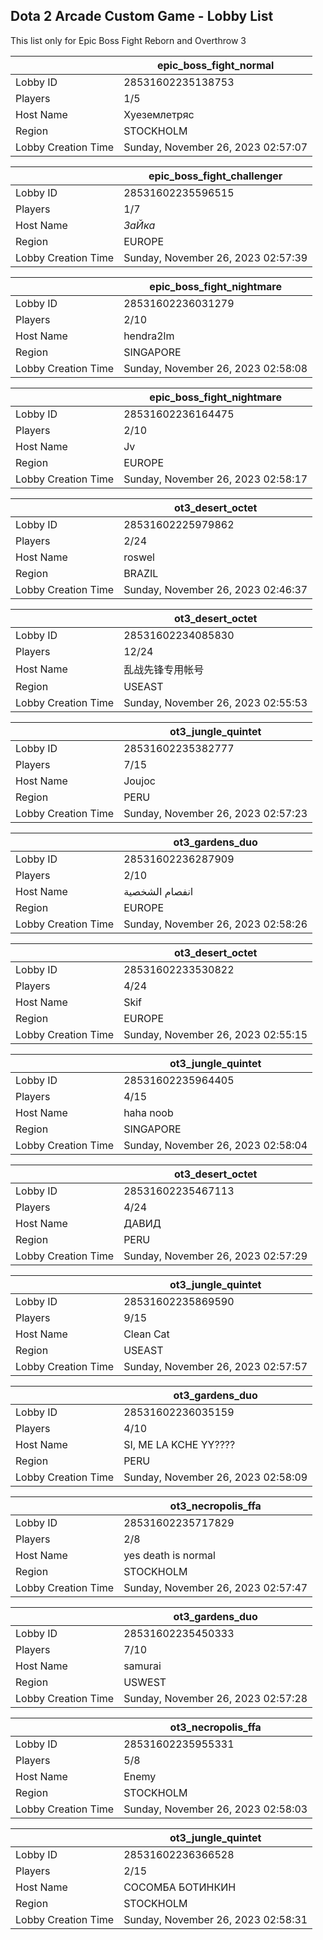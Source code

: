## Dota 2 Arcade Custom Game - Lobby List

This list only for Epic Boss Fight Reborn and Overthrow 3

|  | epic_boss_fight_normal |
| ------ | ------ |
| Lobby ID | 28531602235138753 |
| Players | 1/5 |
| Host Name | Хуеземлетряс |
| Region | STOCKHOLM |
| Lobby Creation Time | Sunday, November 26, 2023 02:57:07 |


|  | epic_boss_fight_challenger |
| ------ | ------ |
| Lobby ID | 28531602235596515 |
| Players | 1/7 |
| Host Name | _ЗаЙка_ |
| Region | EUROPE |
| Lobby Creation Time | Sunday, November 26, 2023 02:57:39 |


|  | epic_boss_fight_nightmare |
| ------ | ------ |
| Lobby ID | 28531602236031279 |
| Players | 2/10 |
| Host Name | hendra2lm |
| Region | SINGAPORE |
| Lobby Creation Time | Sunday, November 26, 2023 02:58:08 |


|  | epic_boss_fight_nightmare |
| ------ | ------ |
| Lobby ID | 28531602236164475 |
| Players | 2/10 |
| Host Name | Jv |
| Region | EUROPE |
| Lobby Creation Time | Sunday, November 26, 2023 02:58:17 |


|  | ot3_desert_octet |
| ------ | ------ |
| Lobby ID | 28531602225979862 |
| Players | 2/24 |
| Host Name | roswel |
| Region | BRAZIL |
| Lobby Creation Time | Sunday, November 26, 2023 02:46:37 |


|  | ot3_desert_octet |
| ------ | ------ |
| Lobby ID | 28531602234085830 |
| Players | 12/24 |
| Host Name | 乱战先锋专用帐号 |
| Region | USEAST |
| Lobby Creation Time | Sunday, November 26, 2023 02:55:53 |


|  | ot3_jungle_quintet |
| ------ | ------ |
| Lobby ID | 28531602235382777 |
| Players | 7/15 |
| Host Name | Joujoc |
| Region | PERU |
| Lobby Creation Time | Sunday, November 26, 2023 02:57:23 |


|  | ot3_gardens_duo |
| ------ | ------ |
| Lobby ID | 28531602236287909 |
| Players | 2/10 |
| Host Name | انفصام الشخصية |
| Region | EUROPE |
| Lobby Creation Time | Sunday, November 26, 2023 02:58:26 |


|  | ot3_desert_octet |
| ------ | ------ |
| Lobby ID | 28531602233530822 |
| Players | 4/24 |
| Host Name | Skif |
| Region | EUROPE |
| Lobby Creation Time | Sunday, November 26, 2023 02:55:15 |


|  | ot3_jungle_quintet |
| ------ | ------ |
| Lobby ID | 28531602235964405 |
| Players | 4/15 |
| Host Name | haha noob |
| Region | SINGAPORE |
| Lobby Creation Time | Sunday, November 26, 2023 02:58:04 |


|  | ot3_desert_octet |
| ------ | ------ |
| Lobby ID | 28531602235467113 |
| Players | 4/24 |
| Host Name | ДАВИД |
| Region | PERU |
| Lobby Creation Time | Sunday, November 26, 2023 02:57:29 |


|  | ot3_jungle_quintet |
| ------ | ------ |
| Lobby ID | 28531602235869590 |
| Players | 9/15 |
| Host Name | Clean Cat |
| Region | USEAST |
| Lobby Creation Time | Sunday, November 26, 2023 02:57:57 |


|  | ot3_gardens_duo |
| ------ | ------ |
| Lobby ID | 28531602236035159 |
| Players | 4/10 |
| Host Name | SI, ME LA KCHE YY???? |
| Region | PERU |
| Lobby Creation Time | Sunday, November 26, 2023 02:58:09 |


|  | ot3_necropolis_ffa |
| ------ | ------ |
| Lobby ID | 28531602235717829 |
| Players | 2/8 |
| Host Name | yes death is normal |
| Region | STOCKHOLM |
| Lobby Creation Time | Sunday, November 26, 2023 02:57:47 |


|  | ot3_gardens_duo |
| ------ | ------ |
| Lobby ID | 28531602235450333 |
| Players | 7/10 |
| Host Name | samurai |
| Region | USWEST |
| Lobby Creation Time | Sunday, November 26, 2023 02:57:28 |


|  | ot3_necropolis_ffa |
| ------ | ------ |
| Lobby ID | 28531602235955331 |
| Players | 5/8 |
| Host Name | Enemy |
| Region | STOCKHOLM |
| Lobby Creation Time | Sunday, November 26, 2023 02:58:03 |


|  | ot3_jungle_quintet |
| ------ | ------ |
| Lobby ID | 28531602236366528 |
| Players | 2/15 |
| Host Name | СОСОМБА БОТИНКИН |
| Region | STOCKHOLM |
| Lobby Creation Time | Sunday, November 26, 2023 02:58:31 |


